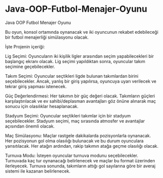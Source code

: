 # Java-OOP-Futbol-Menajer-Oyunu
Java OOP Futbol Menajer Oyunu

Bu oyun, konsol ortamında oynanacak ve iki oyuncunun rekabet edebileceği bir futbol menajerliği simülasyonu olacak.

İşte Projenin içeriği:

Lig Seçimi: Oyuncuların iki kişilik ligler arasından seçim yapabilecekleri bir başlangıç ekranı olacak. Lig seçimi yapıldıktan sonra, oyuncular takım seçimine geçebilecekler.

Takım Seçimi: Oyuncular seçtikleri ligde bulunan takımlardan birini seçebilecekler. Ancak, yanlış bir giriş yapılırsa, oyuncuya uyarı verilecek ve tekrar giriş yapması istenecek.

Güç Değerlendirmesi: Her takımın bir güç değeri olacak. Takımların güçleri karşılaştırılacak ve ev sahibi/deplasman avantajları göz önüne alınarak maç sonucu için olasılıklar hesaplanacak.

Stadyum Seçimi: Oyuncular seçtikleri takımlar için bir stadyum seçebilecekler. Stadyum seçimi, maç sırasında atmosfer ve avantajlar açısından önemli olacak.

Maç Simülasyonu: Maçlar rastgele dakikalarda pozisyonlarla oynanacak. Her pozisyonun gol olma olasılığı bulunacak ve bu durum oyunculara yansıtılacak. Her atağın ardından, rakip takımın atağa geçme olasılığı olacak.

Turnuva Modu: İsteyen oyuncular turnuva modunu seçebilecekler. Turnuvada kaç tur oynanacağı belirlenecek ve maçlar bu format üzerinden ilerleyecek. Turnuva sonunda, takımların attığı gol sayılarına göre bir averaj sistemi ile kazanan belirlenecek.

